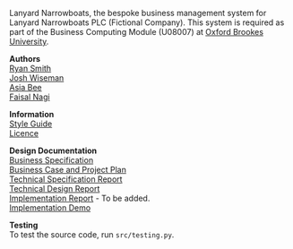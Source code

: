 Lanyard Narrowboats, the bespoke business management system for Lanyard Narrowboats PLC (Fictional Company). This system is required as part of the Business Computing Module (U08007) at [Oxford Brookes University](http://www.brookes.ac.uk/).

**Authors**    
[Ryan Smith](http://www.github.com/ryansmith94)    
[Josh Wiseman](https://github.com/notshaggy)   
[Asia Bee]()   
[Faisal Nagi]()   

**Information**    
[Style Guide](https://github.com/ryansmith94/LanyardNarrowboats/blob/master/STYLE.md)    
[Licence](https://github.com/ryansmith94/LanyardNarrowboats/blob/master/LICENCE)   

**Design Documentation**    
[Business Specification](https://docs.google.com/document/d/1fVPQLIc4pcxRGoOnxfpdtI24nDHawI1WofWP8jCnEIQ/edit)   
[Business Case and Project Plan](https://docs.google.com/document/d/1XjJ6if4ETTz4VWRP9V6E7OAoINuaYRa78Yv5LYADJmI/edit)   
[Technical Specification Report](https://docs.google.com/document/d/1iAo2Vkm_Yz6xiiIlJkh2SafA9GKQqnJPrsLIgJgGbCI/edit)   
[Technical Design Report](https://docs.google.com/document/d/1TSdtMRIsH7QQ9dbF6byPkeoo-OxnVFCz_zx3Q2m0oUg/edit)   
[Implementation Report]() - To be added.   
[Implementation Demo](https://docs.google.com/presentation/d/1L_FZ3buAi-Cu1WR-KxNjzNIscbAqk8Hdi9h49Jfrzmw/edit#slide=id.p)   

**Testing**   
To test the source code, run `src/testing.py`.
